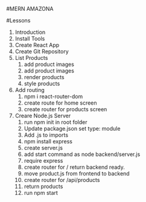 #MERN AMAZONA

#Lessons

1. Introduction
2. Install Tools
3. Create React App
4. Create Git Repository
5. List Products
   1. add product images
   2. add product images
   3. render products
   4. style products
6. Add routing
   1. npm i react-router-dom
   2. create route for home screen
   3. create router for products screen
7. Creare Node.js Server
   1. run npm init in root folder
   2. Update package.json set type: module
   3. Add .js to imports
   4. npm install express
   5. create server.js
   6. add start command as node backend/server.js
   7. require express
   8. create router for / return backend ready.
   9. move product.js from frontend to backend
   10. create router for /api/products
   11. return products
   12. run npm start
